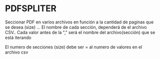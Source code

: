 # PDFSPLITER

Seccionar PDF en varios archivos en función a la cantidad de paginas que se desea (size) ...
El nombre de cada sección, dependerá de el archivo CSV..
Cada valor antes de la "," será el nombre del archivo(sección) que se está iterando

El numero de secciones (size) debe ser = al numero de valores en el archivo csv
